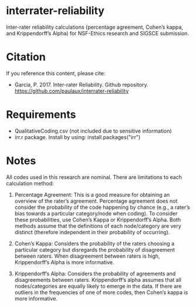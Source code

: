 # interrater-reliability
Inter-rater reliability calculations (percentage agreement, Cohen’s kappa, and Krippendorff’s Alpha) for NSF-Ethics research and SIGSCE submission.

# Citation
If you reference this content, please cite:
- Garcia, P. 2017. Inter-rater Reliability. Github repository. https://github.com/paulaux/interrater-reliability

# Requirements
- QualitativeCoding.csv (not included due to sensitive information)
- irr.r package. Install by using: install.packages("irr")

# Notes
All codes used in this research are nominal. There are limitations to each calculation method:

1. Percentage Agreement: This is a good measure for obtaining an overview of the rater’s agreement. Percentage agreement does not consider the probability of the code happening by chance (e.g., a rater’s bias towards a particular category/node when coding). To consider these probabilities, use Cohen’s Kappa or Krippendorff’s Alpha. Both methods assume that the definitions of each node/category are very distinct (therefore independent in their probability of occurring).

2. Cohen’s Kappa: Considers the probability of the raters choosing a particular category but disregards the probability of disagreement between raters. When disagreement between raters is high, Krippendorff’s Alpha is more informative.

3. Krippendorff’s Alpha: Considers the probability of agreements and disagreements between raters. Krippendorff’s alpha assumes that all nodes/categories are equally likely to emerge in the data. If there are outliers in the frequencies of one of more codes, then Cohen’s kappa is more informative.